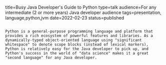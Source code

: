 title=Busy Java Developer's Guide to Python
type=talk
audience=For any intermediate (2 or more years) Java developer audience
tags=presentation, language,python,jvm
date=2022-02-23
status=published
~~~~~~

Python is a general-purpose programming language and platform that provides a rich ecosystem of powerful features and libraries. As a dynamically-typed object-oriented language using "significant whitespace" to denote scope blocks (instead of lexical markers), Python is relatively easy for the Java developer to pick up, and Python's success in the world of "data science" makes it a great "second language" for any Java developer.
    
